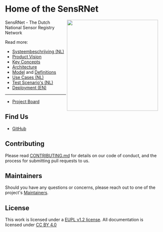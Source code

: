 # Home of the SensRNet

<img src="images/SensRNet-logo.png" width="300" align="right">

SensRNet - The Dutch National Sensor Registry Network

Read more:

- [Systeembeschrijving (NL)](docs/SystemDescriptionNL.md)
- [Product Vision](docs/ProductVision.md)
- [Key Concepts](docs/KeyConcepts.md)
- [Architecture](docs/Architecture.md)
- [Model](docs/Model.md) and [Definitions](docs/Definitions.rst)
- [Use Cases (NL)](docs/UseCasesNL.md)
- [Test Scenario's (NL)](docs/TestScenariosNL.md)
- [Deployment (EN)](docs/Deployment.md)

---

- [Project Board](https://github.com/orgs/kadaster-labs/projects/1?fullscreen=true)

## Find Us

* [GitHub](https://github.com/kadaster-labs/sensrnet-home)

## Contributing

Please read [CONTRIBUTING.md](CONTRIBUTING.md) for details on our code of conduct, and the process for submitting pull requests to us.

## Maintainers <a name="maintainers"></a>

Should you have any questions or concerns, please reach out to one of the project's [Maintainers](./MAINTAINERS.md).

## License

This work is licensed under a [EUPL v1.2 license](./LICENSE.md). All documentation is licensed under [CC BY 4.0](https://creativecommons.org/licenses/by/4.0/)
